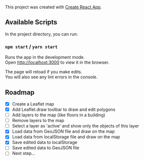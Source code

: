 This project was created with [Create React App](https://github.com/facebook/create-react-app).

## Available Scripts

In the project directory, you can run:

### `npm start` / `yarn start`

Runs the app in the development mode.\
Open [http://localhost:3000](http://localhost:3000) to view it in the browser.

The page will reload if you make edits.<br>
You will also see any lint errors in the console.

## Roadmap

- [x] Create a Leaflet map
- [x] Add Leaflet.draw toolbar to draw and edit polygons
- [ ] Add layers to the map (like floors in a building)
- [ ] Remove layers to the map
- [ ] Select a layer as 'active' and show only the objects of this layer
- [x] Load data from GeoJSON file and draw on the map
- [x] Load data from localStorage file and draw on the map
- [x] Save edited data to localStorage
- [ ] Save edited data to GeoJSON file
- [ ] Next step...